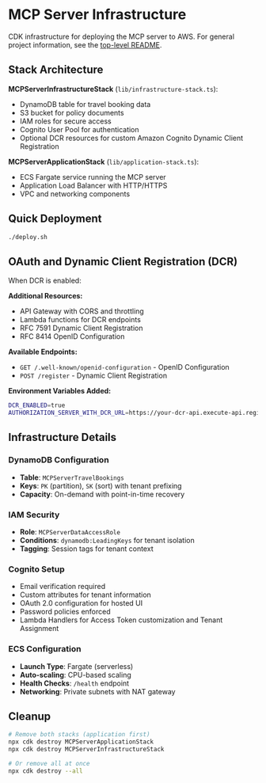 # MCP Server Infrastructure

CDK infrastructure for deploying the MCP server to AWS. For general project information, see the [top-level README](../README.md).

## Stack Architecture

**MCPServerInfrastructureStack** (`lib/infrastructure-stack.ts`):
- DynamoDB table for travel booking data
- S3 bucket for policy documents  
- IAM roles for secure access
- Cognito User Pool for authentication
- Optional DCR resources for custom Amazon Cognito Dynamic Client Registration

**MCPServerApplicationStack** (`lib/application-stack.ts`):
- ECS Fargate service running the MCP server
- Application Load Balancer with HTTP/HTTPS
- VPC and networking components

## Quick Deployment

```bash
./deploy.sh
```

## OAuth and Dynamic Client Registration (DCR)

When DCR is enabled:

**Additional Resources:**
- API Gateway with CORS and throttling
- Lambda functions for DCR endpoints
- RFC 7591 Dynamic Client Registration
- RFC 8414 OpenID Configuration

**Available Endpoints:**
- `GET /.well-known/openid-configuration` - OpenID Configuration
- `POST /register` - Dynamic Client Registration

**Environment Variables Added:**
```bash
DCR_ENABLED=true
AUTHORIZATION_SERVER_WITH_DCR_URL=https://your-dcr-api.execute-api.region.amazonaws.com/prod
```

## Infrastructure Details

### DynamoDB Configuration
- **Table**: `MCPServerTravelBookings`
- **Keys**: `PK` (partition), `SK` (sort) with tenant prefixing
- **Capacity**: On-demand with point-in-time recovery

### IAM Security
- **Role**: `MCPServerDataAccessRole`
- **Conditions**: `dynamodb:LeadingKeys` for tenant isolation
- **Tagging**: Session tags for tenant context

### Cognito Setup
- Email verification required
- Custom attributes for tenant information
- OAuth 2.0 configuration for hosted UI
- Password policies enforced
- Lambda Handlers for Access Token customization and Tenant Assignment

### ECS Configuration
- **Launch Type**: Fargate (serverless)
- **Auto-scaling**: CPU-based scaling
- **Health Checks**: `/health` endpoint
- **Networking**: Private subnets with NAT gateway

## Cleanup

```bash
# Remove both stacks (application first)
npx cdk destroy MCPServerApplicationStack
npx cdk destroy MCPServerInfrastructureStack

# Or remove all at once
npx cdk destroy --all
```
